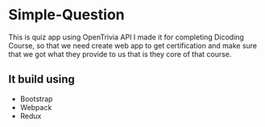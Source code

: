 # Simple-Question
This is quiz app using OpenTrivia API
I made it for completing Dicoding Course, so that we need create web app to get certification and make sure that we got what they provide to us that is they core of that course.

## It build using
- Bootstrap
- Webpack
- Redux
